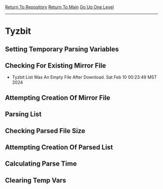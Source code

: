[Return To Repository](https://github.com/DigitalWarrior/piholeparser/)
[Return To Main](https://github.com/DigitalWarrior/piholeparser/blob/master/RecentRunLogs/Mainlog.md)
[Go Up One Level](https://github.com/DigitalWarrior/piholeparser/blob/master/RecentRunLogs/TopLevelScripts/30-Processing-External-Blacklists.md)
____________________________________
# Tyzbit
## Setting Temporary Parsing Variables
## Checking For Existing Mirror File
* Tyzbit List Was An Empty File After Download. Sat Feb 10 00:23:49 MST 2024
## Attempting Creation Of Mirror File
## Parsing List
## Checking Parsed File Size
## Attempting Creation Of Parsed List
## Calculating Parse Time
## Clearing Temp Vars

